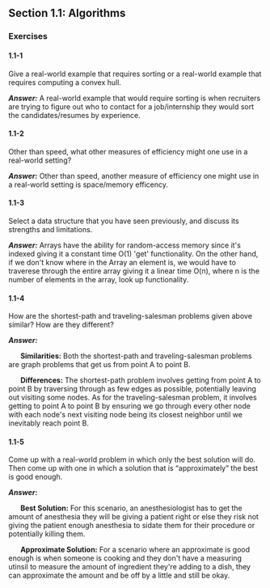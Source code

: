 ## Section 1.1: Algorithms
### Exercises

#### 1.1-1 
Give a real-world example that requires sorting or a real-world example that requires computing a convex hull.

***Answer:*** A real-world example that would require sorting is when recruiters are trying to figure out who to contact for a job/internship they would sort the candidates/resumes by experience. 


#### 1.1-2
Other than speed, what other measures of efficiency might one use in a real-world setting?

***Answer:*** Other than speed, another measure of efficiency one might use in a real-world setting is space/memory efficency.


#### 1.1-3
Select a data structure that you have seen previously, and discuss its strengths and limitations.

***Answer:*** Arrays have the ability for random-access memory since it's indexed giving it a constant time O(1) 'get' functionality. On the other hand, if we don't know where in the Array an element is, we would have to traverese through the entire array giving it a linear time O(n), where n is the number of elements in the array, look up functionality.


#### 1.1-4
How are the shortest-path and traveling-salesman problems given above similar? How are they different?

***Answer:*** 

&nbsp;&nbsp;&nbsp;&nbsp;&nbsp;&nbsp;**Similarities:** Both the shortest-path and traveling-salesman problems are graph problems that get us from point A to point B.

&nbsp;&nbsp;&nbsp;&nbsp;&nbsp;&nbsp;**Differences:** The shortest-path problem involves getting from point A to point B by traversing through as few edges as possible, potentially leaving out visiting some nodes. As for the traveling-salesman problem, it involves getting to point A to point B by ensuring we go through every other node with each node's next visiting node being its closest neighbor until we inevitably reach point B.


#### 1.1-5
Come up with a real-world problem in which only the best solution will do. Then come up with one in which a solution that is “approximately” the best is good enough.

***Answer:*** 

&nbsp;&nbsp;&nbsp;&nbsp;&nbsp;&nbsp;**Best Solution:** For this scenario, an anesthesiologist has to get the amount of anesthesia they will be giving a patient right or else they risk not giving the patient enough anesthesia to sidate them for their procedure or potentially killing them.

&nbsp;&nbsp;&nbsp;&nbsp;&nbsp;&nbsp;**Approximate Solution:** For a scenario where an approximate is good enough is when someone is cooking and they don't have a measuring utinsil to measure the amount of ingredient they're adding to a dish, they can approximate the amount and be off by a little and still be okay.

